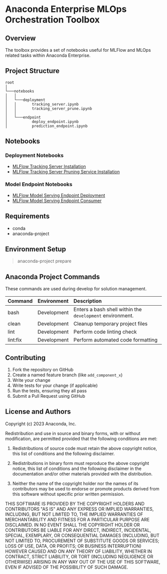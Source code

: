 #  Anaconda Enterprise MLOps Orchestration Toolbox

## Overview

The toolbox provides a set of notebooks useful for MLFlow and MLOps related tasks within Anaconda Enterprise.

## Project Structure

```
root
│
└───notebooks
│   │
│   └───deployment
│   │       tracking_server.ipynb
│   │       tracking_server_prune.ipynb
│   │       
│   └───endpoint
│           deploy_endpoint.ipynb
│           prediction_endpoint.ipynb       
```

## Notebooks

### Deployment Notebooks

* [MLFlow Tracking Server Installation](notebooks/deployment/tracking_server.ipynb)
* [MLFlow Tracking Server Pruning Service Installation](notebooks/deployment/tracking_server_prune.ipynb)

### Model Endpoint Notebooks
* [MLFlow Model Serving Endpoint Deployment](notebooks/endpoint/endpoint_deploy.ipynb)
* [MLFlow Model Serving Endpoint Consumer](notebooks/endpoint/endpoint_prediction.ipynb)

## Requirements

* conda
* anaconda-project

## Environment Setup

> anaconda-project prepare

## Anaconda Project Commands

These commands are used during develop for solution management.

| Command          | Environment  | Description                                               |
|------------------|--------------|:----------------------------------------------------------|
| bash             | Development  | Enters a bash shell within the `development` environment. |
| clean            | Development  | Cleanup temporary project files                           |
| lint             | Development  | Perform code linting check                                |
| lint:fix         | Development  | Perform automated code formatting                         |

## Contributing

1. Fork the repository on GitHub
2. Create a named feature branch (like `add_component_x`)
3. Write your change
4. Write tests for your change (if applicable)
5. Run the tests, ensuring they all pass
6. Submit a Pull Request using GitHub

## License and Authors

Copyright (c) 2023 Anaconda, Inc.

Redistribution and use in source and binary forms, with or without
modification, are permitted provided that the following conditions are
met:

1. Redistributions of source code must retain the above copyright
notice, this list of conditions and the following disclaimer.

2. Redistributions in binary form must reproduce the above copyright
notice, this list of conditions and the following disclaimer in the
documentation and/or other materials provided with the distribution.

3. Neither the name of the copyright holder nor the names of its
contributors may be used to endorse or promote products derived from
this software without specific prior written permission.

THIS SOFTWARE IS PROVIDED BY THE COPYRIGHT HOLDERS AND CONTRIBUTORS "AS
IS" AND ANY EXPRESS OR IMPLIED WARRANTIES, INCLUDING, BUT NOT LIMITED
TO, THE IMPLIED WARRANTIES OF MERCHANTABILITY AND FITNESS FOR A
PARTICULAR PURPOSE ARE DISCLAIMED. IN NO EVENT SHALL THE COPYRIGHT
HOLDER OR CONTRIBUTORS BE LIABLE FOR ANY DIRECT, INDIRECT, INCIDENTAL,
SPECIAL, EXEMPLARY, OR CONSEQUENTIAL DAMAGES (INCLUDING, BUT NOT LIMITED
TO, PROCUREMENT OF SUBSTITUTE GOODS OR SERVICES; LOSS OF USE, DATA, OR
PROFITS; OR BUSINESS INTERRUPTION) HOWEVER CAUSED AND ON ANY THEORY OF
LIABILITY, WHETHER IN CONTRACT, STRICT LIABILITY, OR TORT (INCLUDING
NEGLIGENCE OR OTHERWISE) ARISING IN ANY WAY OUT OF THE USE OF THIS
SOFTWARE, EVEN IF ADVISED OF THE POSSIBILITY OF SUCH DAMAGE.


